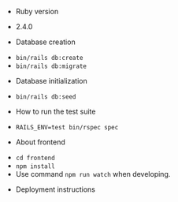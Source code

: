 * Ruby version
 - 2.4.0

* Database creation
 - `bin/rails db:create`
 - `bin/rails db:migrate`

* Database initialization
 - `bin/rails db:seed`

* How to run the test suite
 - `RAILS_ENV=test bin/rspec spec`

* About frontend
 - `cd frontend`
 - `npm install`
 - Use command `npm run watch` when developing.

* Deployment instructions

